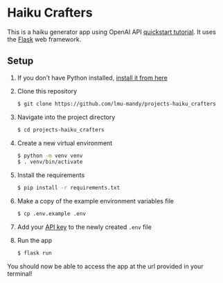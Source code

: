 # Haiku Crafters

This is a haiku generator app using OpenAI API [quickstart tutorial](https://beta.openai.com/docs/quickstart). It uses the [Flask](https://flask.palletsprojects.com/en/2.0.x/) web framework. 
## Setup

1. If you don’t have Python installed, [install it from here](https://www.python.org/downloads/)

2. Clone this repository
   
   ```bash
   $ git clone https://github.com/lmu-mandy/projects-haiku_crafters
   ```

3. Navigate into the project directory

   ```bash
   $ cd projects-haiku_crafters
   ```

4. Create a new virtual environment

   ```bash
   $ python -m venv venv
   $ . venv/bin/activate
   ```

5. Install the requirements

   ```bash
   $ pip install -r requirements.txt
   ```

6. Make a copy of the example environment variables file

   ```bash
   $ cp .env.example .env
   ```

7. Add your [API key](https://beta.openai.com/account/api-keys) to the newly created `.env` file

8. Run the app

   ```bash
   $ flask run
   ```

You should now be able to access the app at the url provided in your terminal!
